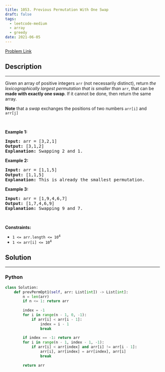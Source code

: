 ```yaml
---
title: 1053. Previous Permutation With One Swap
draft: false
tags: 
  - leetcode-medium
  - array
  - greedy
date: 2021-06-05
---
```


[Problem Link](https://leetcode.com/problems/previous-permutation-with-one-swap/)

## Description

---
<p>Given an array of positive integers <code>arr</code> (not necessarily distinct), return <em>the </em><span data-keyword="lexicographically-smaller-array"><em>lexicographically</em></span><em> largest permutation that is smaller than</em> <code>arr</code>, that can be <strong>made with exactly one swap</strong>. If it cannot be done, then return the same array.</p>

<p><strong>Note</strong> that a <em>swap</em> exchanges the positions of two numbers <code>arr[i]</code> and <code>arr[j]</code></p>

<p>&nbsp;</p>
<p><strong class="example">Example 1:</strong></p>

<pre>
<strong>Input:</strong> arr = [3,2,1]
<strong>Output:</strong> [3,1,2]
<strong>Explanation:</strong> Swapping 2 and 1.
</pre>

<p><strong class="example">Example 2:</strong></p>

<pre>
<strong>Input:</strong> arr = [1,1,5]
<strong>Output:</strong> [1,1,5]
<strong>Explanation:</strong> This is already the smallest permutation.
</pre>

<p><strong class="example">Example 3:</strong></p>

<pre>
<strong>Input:</strong> arr = [1,9,4,6,7]
<strong>Output:</strong> [1,7,4,6,9]
<strong>Explanation:</strong> Swapping 9 and 7.
</pre>

<p>&nbsp;</p>
<p><strong>Constraints:</strong></p>

<ul>
	<li><code>1 &lt;= arr.length &lt;= 10<sup>4</sup></code></li>
	<li><code>1 &lt;= arr[i] &lt;= 10<sup>4</sup></code></li>
</ul>


## Solution

---
### Python
``` py title='previous-permutation-with-one-swap'
class Solution:
    def prevPermOpt1(self, arr: List[int]) -> List[int]:
        n = len(arr)
        if n <= 1: return arr
        
        index = -1
        for i in range(n - 1, 0, -1):
            if arr[i] < arr[i - 1]:
                index = i - 1
                break
                
        if index == -1: return arr
        for i in range(n - 1, index - 1, -1):
            if arr[i] < arr[index] and arr[i] != arr[i - 1]:
                arr[i], arr[index] = arr[index], arr[i]
                break
        
        return arr
        
```

